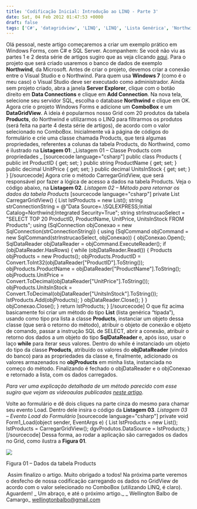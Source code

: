 ```yaml
---
title: 'Codificação Inicial: Introdução ao LINQ - Parte 3'
date: Sat, 04 Feb 2012 01:47:53 +0000
draft: false
tags: ['C#', 'datagridview', 'LINQ', 'LINQ', 'Lista Genérica', 'Northwind', 'propriedades', 'windows forms']
---
```


Olá pessoal, neste artigo começaremos a criar um exemplo prático em Windows Forms, com C# e SQL Server. Acompanhem: Se você não viu as partes 1 e 2 desta série de artigos sugiro que as veja clicando [aqui](https://raphaelcardoso.com.br/tags/linq/). Para o projeto que será criado usaremos o banco de dados de exemplo **Northwind**, da Microsoft. Antes de criar o projeto, devemos criar a conexão entre o Visual Studio e o Northwind. Para quem usa **Windows 7** (como é o meu caso) o Visual Studio deve ser executado como administrador. Ainda sem projeto criado, abra a janela **Server Explorer**, clique com o botão direito em **Data Connections** e clique em **Add Connection**. Na nova tela, selecione seu servidor SQL, escolha o database **Northwind** e clique em OK. Agora crie o projeto Windows Forms e adicione um **ComboBox** e um **DataGridView**. A ideia é popularmos nosso Grid com 20 produtos da tabela **Products**, do Northwind e utilizarmos o LINQ para filtrarmos os produtos (será feita na parte 4 desta série de artigos), de acordo com o valor selecionado no ComboBox. Inicialmente vá à página de códigos do formulário e crie uma classe chamada Products, que terá algumas propriedades, referentes a colunas da tabela Products, do Northwind, como é ilustrado na **Listagem 01**: _Listagem 01 – Classe Products com propriedades _ \[sourcecode language="csharp"\] public class Products { public int ProductID { get; set; } public string ProductName { get; set; } public decimal UnitPrice { get; set; } public decimal UnitsInStock { get; set; } } \[/sourcecode\] Agora crie o método CarregarGridView, que será responsável por fazer a lógica de acesso a dados na tabela Products. Veja o código abaixo, na **Listagem 02**. _Listagem 02 – Método para retornar os dados da tabela Products_ \[sourcecode language="csharp"\] private List CarregarGridView() { List lstProducts = new List(); string strConnectionString = @"Data Source=.\\SQLEXPRESS;Initial Catalog=Northwind;Integrated Security=True"; string strInstrucaoSelect = "SELECT TOP 20 ProductID, ProductName, UnitPrice, UnitsInStock FROM Products"; using (SqlConnection objConexao = new SqlConnection(strConnectionString)) { using (SqlCommand objCommand = new SqlCommand(strInstrucaoSelect, objConexao)) { objConexao.Open(); SqlDataReader objDataReader = objCommand.ExecuteReader(); if (objDataReader.HasRows) { while (objDataReader.Read()) { Products objProducts = new Products(); objProducts.ProductID = Convert.ToInt32(objDataReader\["ProductID"\].ToString()); objProducts.ProductName = objDataReader\["ProductName"\].ToString(); objProducts.UnitPrice = Convert.ToDecimal(objDataReader\["UnitPrice"\].ToString()); objProducts.UnitsInStock = Convert.ToDecimal(objDataReader\["UnitsInStock"\].ToString()); lstProducts.Add(objProducts); } objDataReader.Close(); } } objConexao.Close(); } return lstProducts; } \[/sourcecode\] O que fiz acima basicamente foi criar um método do tipo **List<T>** (lista genérica “tipada”), usando como tipo pra lista a classe **Products**, instanciar um objeto dessa classe (que será o retorno do método), atribuir o objeto de conexão e objeto de comando, passar a instrução SQL de SELECT, abrir a conexão, atribuir o retorno dos dados a um objeto do tipo **SqlDataReader** e, após isso, usar o laço **while** para iterar seus valores. Dentro do while é instanciado um objeto do tipo da classe **Products**, atribuído os valores do **objDataReader** (vindos do banco) para as propriedades da classe e, finalmente, adicionado os valores armazenados no **objProducts** em minha lista, instanciada no começo do método. Finalizando é fechado o objDataReader e o objConexao e retornado a lista, com os dados carregados.

_Para ver uma explicação detalhada de um método parecido com esse sugiro que vejam as videoaulas publicadas [neste artigo](http://programandodotnet.wordpress.com/2011/10/26/videoaula-crud-basico-partes-4-e-5/)._

Volte ao formulário e dê dois cliques na parte cinza do mesmo para chamar seu evento Load. Dentro dele insira o código da **Listagem 03**. _Listagem 03 – Evento Load do Formulário_ \[sourcecode language="csharp"\] private void Form1\_Load(object sender, EventArgs e) { List lstProducts = new List(); lstProducts = CarregarGridView(); dgvProdutos.DataSource = lstProducts; } \[/sourcecode\] Dessa forma, ao rodar a aplicação são carregados os dados no Grid, como ilustra a **Figura 01**.

![](http://programandodotnet.files.wordpress.com/2011/10/top20products.jpg)

Figura 01 – Dados da tabela Products

 Assim finalizo o artigo. Muito obrigado a todos! Na próxima parte veremos o desfecho de nossa codificação carregando os dados no GridView de acordo com o valor selecionado no ComboBox (utilizando LINQ, é claro). Aguardem! _ Um abraço, e até o próximo artigo._ _ Wellington Balbo de Camargo_ [wellingtonbalbo@gmail.com](mailto:wellingtonbalbo@gmail.com)